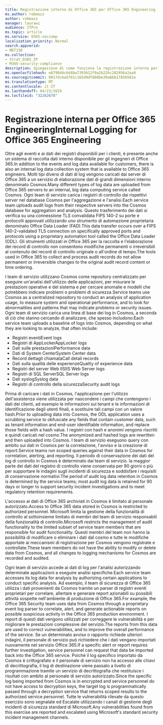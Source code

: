 ```yaml
---
title: Registrazione interna di Office 365 per Office 365 Engineering
ms.author: robmazz
author: robmazz
manager: laurawi
audience: ITPro
ms.topic: article
ms.service: O365-seccomp
localization_priority: Normal
search.appverid:
- MET150
ms.collection:
- Strat_O365_IP
- M365-security-compliance
description: Spiegazione di come funziona la registrazione interna per i team di ingegneri di Office 365.
ms.openlocfilehash: e8798d4c6d4ba7393612f9a2b22bc282956a2aa9
ms.sourcegitcommit: 0017dc6a5f81c165d9dfd88be39a6bb17856582e
ms.translationtype: MT
ms.contentlocale: it-IT
ms.lasthandoff: 04/23/2019
ms.locfileid: "32262678"
---
```

# <a name="internal-logging-for-office-365-engineering"></a><span data-ttu-id="578b6-103">Registrazione interna per Office 365 Engineering</span><span class="sxs-lookup"><span data-stu-id="578b6-103">Internal Logging for Office 365 Engineering</span></span>
<span data-ttu-id="578b6-104">Oltre agli eventi e ai dati dei registri disponibili per i clienti, è presente anche un sistema di raccolta dati interno disponibile per gli ingegneri di Office 365.</span><span class="sxs-lookup"><span data-stu-id="578b6-104">In addition to the events and log data available for customers, there is also an internal log data collection system that is available to Office 365 engineers.</span></span> <span data-ttu-id="578b6-105">Molti tipi diversi di dati di log vengono caricati dai server di Office 365 a un servizio di elaborazione dati di grandi dimensioni interno denominato Cosmos.</span><span class="sxs-lookup"><span data-stu-id="578b6-105">Many different types of log data are uploaded from Office 365 servers to an internal, big data computing service called Cosmos.</span></span> <span data-ttu-id="578b6-106">Ogni team di servizio carica i registri di controllo dai rispettivi server nel database Cosmos per l'aggregazione e l'analisi.</span><span class="sxs-lookup"><span data-stu-id="578b6-106">Each service team uploads audit logs from their respective servers into the Cosmos database for aggregation and analysis.</span></span> <span data-ttu-id="578b6-107">Questo trasferimento dei dati si verifica su una connessione TLS convalidata FIPS 140-2 su porte e protocolli approvati utilizzando uno strumento di automazione proprietaria denominato Office Data Loader (FAD).</span><span class="sxs-lookup"><span data-stu-id="578b6-107">This data transfer occurs over a FIPS 140-2-validated TLS connection on specifically approved ports and protocols using a proprietary automation tool called the Office Data Loader (ODL).</span></span> <span data-ttu-id="578b6-108">Gli strumenti utilizzati in Office 365 per la raccolta e l'elaborazione dei record di controllo non consentono modifiche permanenti o irreversibili al contenuto del record di controllo originale o all'ordine di tempo.</span><span class="sxs-lookup"><span data-stu-id="578b6-108">The tools used in Office 365 to collect and process audit records do not allow permanent or irreversible changes to the original audit record content or time ordering.</span></span>

<span data-ttu-id="578b6-109">I team di servizio utilizzano Cosmos come repository centralizzato per eseguire un'analisi dell'utilizzo delle applicazioni, per misurare le prestazioni operative e del sistema e per cercare anomalie e modelli che potrebbero indicare problemi o problemi di sicurezza.</span><span class="sxs-lookup"><span data-stu-id="578b6-109">Service teams use Cosmos as a centralized repository to conduct an analysis of application usage, to measure system and operational performance, and to look for abnormalities and patterns that may indicate problems or security issues.</span></span> <span data-ttu-id="578b6-110">Ogni team di servizio carica una linea di base dei log in Cosmos, a seconda di ciò che stanno cercando di analizzare, che spesso includono:</span><span class="sxs-lookup"><span data-stu-id="578b6-110">Each service team uploads a baseline of logs into Cosmos, depending on what they are looking to analyze, that often include:</span></span>
- <span data-ttu-id="578b6-111">Registri eventi</span><span class="sxs-lookup"><span data-stu-id="578b6-111">Event logs</span></span>
- <span data-ttu-id="578b6-112">Registri di AppLocker</span><span class="sxs-lookup"><span data-stu-id="578b6-112">AppLocker logs</span></span>
- <span data-ttu-id="578b6-113">Dati sulle prestazioni</span><span class="sxs-lookup"><span data-stu-id="578b6-113">Performance data</span></span>
- <span data-ttu-id="578b6-114">Dati di System Center</span><span class="sxs-lookup"><span data-stu-id="578b6-114">System Center data</span></span>
- <span data-ttu-id="578b6-115">Record dettagli chiamata</span><span class="sxs-lookup"><span data-stu-id="578b6-115">Call detail records</span></span>
- <span data-ttu-id="578b6-116">Dati sulla qualità delle esperienze</span><span class="sxs-lookup"><span data-stu-id="578b6-116">Quality of experience data</span></span>
- <span data-ttu-id="578b6-117">Registri del server Web IIS</span><span class="sxs-lookup"><span data-stu-id="578b6-117">IIS Web Server logs</span></span>
- <span data-ttu-id="578b6-118">Registri di SQL Server</span><span class="sxs-lookup"><span data-stu-id="578b6-118">SQL Server logs</span></span>
- <span data-ttu-id="578b6-119">Dati syslog</span><span class="sxs-lookup"><span data-stu-id="578b6-119">Syslog data</span></span>
- <span data-ttu-id="578b6-120">Registri di controllo della sicurezza</span><span class="sxs-lookup"><span data-stu-id="578b6-120">Security audit logs</span></span>

<span data-ttu-id="578b6-121">Prima di caricare i dati in Cosmos, l'applicazione per l'utilizzo dell'assistenza viene utilizzata per nascondere i campi che contengono i dati dei clienti, ad esempio le informazioni sui tenant e le informazioni di identificazione degli utenti finali, e sostituire tali campi con un valore hash.</span><span class="sxs-lookup"><span data-stu-id="578b6-121">Prior to uploading data into Cosmos, the ODL application uses a scrubbing service to obfuscate any fields that contain customer data, such as tenant information and end-user identifiable information, and replace those fields with a hash value.</span></span> <span data-ttu-id="578b6-122">I registri con hash e anonimi vengono riscritti e quindi caricati nel cosmo.</span><span class="sxs-lookup"><span data-stu-id="578b6-122">The anonymized and hashed logs are rewritten and then uploaded into Cosmos.</span></span> <span data-ttu-id="578b6-123">I team di servizio eseguono query con ambito sui dati in Cosmos per la correlazione, l'avviso e la creazione di report.</span><span class="sxs-lookup"><span data-stu-id="578b6-123">Service teams run scoped queries against their data in Cosmos for correlation, alerting, and reporting.</span></span> <span data-ttu-id="578b6-124">Il periodo di conservazione dei dati del log di controllo in Cosmos è determinato dai team di servizio. la maggior parte dei dati del registro di controllo viene conservata per 90 giorni o più per supportare le indagini sugli incidenti di sicurezza e soddisfare i requisiti di conservazione normativi.</span><span class="sxs-lookup"><span data-stu-id="578b6-124">The period of audit log data retention in Cosmos is determined by the service teams; most audit log data is retained for 90 days or longer to support security incident investigations and to meet regulatory retention requirements.</span></span>

<span data-ttu-id="578b6-125">L'accesso ai dati di Office 365 archiviati in Cosmos è limitato al personale autorizzato.</span><span class="sxs-lookup"><span data-stu-id="578b6-125">Access to Office 365 data stored in Cosmos is restricted to authorized personnel.</span></span> <span data-ttu-id="578b6-126">Microsoft limita la gestione della funzionalità di controllo al sottoinsieme limitato di membri del team di servizio responsabili della funzionalità di controllo.</span><span class="sxs-lookup"><span data-stu-id="578b6-126">Microsoft restricts the management of audit functionality to the limited subset of service team members that are responsible for audit functionality.</span></span> <span data-ttu-id="578b6-127">Questi membri del team non hanno la possibilità di modificare o eliminare i dati dal cosmo e tutte le modifiche apportate ai meccanismi di registrazione per Cosmos vengono registrate e controllate.</span><span class="sxs-lookup"><span data-stu-id="578b6-127">These team members do not have the ability to modify or delete data from Cosmos, and all changes to logging mechanisms for Cosmos are recorded and audited.</span></span>

<span data-ttu-id="578b6-128">Ogni team di servizio accede ai dati di log per l'analisi autorizzando determinate applicazioni a eseguire analisi specifiche.</span><span class="sxs-lookup"><span data-stu-id="578b6-128">Each service team accesses its log data for analysis by authorizing certain applications to conduct specific analysis.</span></span> <span data-ttu-id="578b6-129">Ad esempio, il team di sicurezza di Office 365 utilizza i dati provenienti da Cosmos tramite un parser di registri eventi proprietari per correlare, allertare e generare report azionabili su possibili attività sospette nell'ambiente di produzione di Office 365.</span><span class="sxs-lookup"><span data-stu-id="578b6-129">For example, the Office 365 Security team uses data from Cosmos through a proprietary event log parser to correlate, alert, and generate actionable reports on possible suspicious activity in the Office 365 production environment.</span></span> <span data-ttu-id="578b6-130">I report di questi dati vengono utilizzati per correggere le vulnerabilità e per migliorare le prestazioni complessive del servizio.</span><span class="sxs-lookup"><span data-stu-id="578b6-130">The reports from this data are used to correct vulnerabilities, and to improve the overall performance of the service.</span></span> <span data-ttu-id="578b6-131">Se un determinato avviso o rapporto richiede ulteriori indagini, il personale di servizio può richiedere che i dati vengano importati nuovamente nel servizio Office 365.</span><span class="sxs-lookup"><span data-stu-id="578b6-131">If a specific alert or report requires further investigation, service personnel can request that data be imported back into the Office 365 service.</span></span> <span data-ttu-id="578b6-132">Poiché il log specifico importato da Cosmos è crittografato e il personale di servizio non ha accesso alle chiavi di decrittografia, il log di destinazione viene passato a livello di programmazione tramite un servizio di decrittografia che restituisce i risultati con ambito al personale di servizio autorizzato.</span><span class="sxs-lookup"><span data-stu-id="578b6-132">Since the specific log being imported from Cosmos is in encrypted and service personnel do not have access to decryption keys, the target log is programmatically passed through a decryption service that returns scoped results to the authorized service personnel.</span></span> <span data-ttu-id="578b6-133">Tutte le vulnerabilità rilevate da questo esercizio sono segnalate ed Escalate utilizzando i canali di gestione degli incidenti di sicurezza standard di Microsoft.</span><span class="sxs-lookup"><span data-stu-id="578b6-133">Any vulnerabilities found from this exercise are reported and escalated using Microsoft's standard security incident management channels.</span></span>
